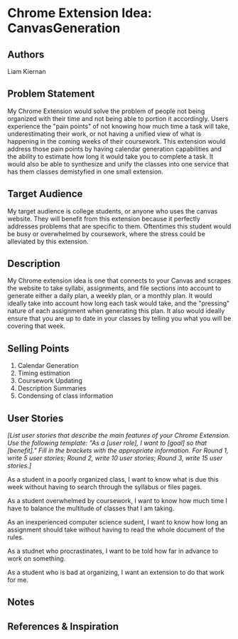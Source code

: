 # Chrome Extension Idea: CanvasGeneration

## Authors

Liam Kiernan

## Problem Statement

My Chrome Extension would solve the problem of people not being organized with their time and not being able to portion it accordingly. Users experience the "pain points" 
of not knowing how much time a task will take, underestimating their work, or not having a unified view of what is happening in the coming weeks of their 
coursework. This extension would address those pain points by having calendar generation capabilities and the ability to estimate how long it would take you to complete a task.
It would also be able to synthesize and unify the classes into one service that has them classes demistyfied in one small extension.

## Target Audience

My target audience is college students, or anyone who uses the canvas website. They will benefit from this extension because it perfectly addresses problems that 
are specific to them. Oftentimes this student would be busy or overwhelmed by coursework, where the stress could be alleviated by this extension.

## Description

My Chrome extension idea is one that connects to your Canvas and scrapes the website to take syllabi, assignments, and file sections into account to 
generate either a daily plan, a weekly plan, or a monthly plan. It would ideally take into account how long each task would take, and the "pressing"
nature of each assignment when generating this plan. It also would ideally ensure that you are up to date in your classes by telling you what you 
will be covering that week.

## Selling Points

1. Calendar Generation
2. Timing estimation
3. Coursework Updating
4. Description Summaries
5. Condensing of class information

## User Stories

_[List user stories that describe the main features of your Chrome Extension. Use the following template: "As a [user role], I want to [goal] so that [benefit]." Fill in the brackets with the appropriate information. For Round 1, write 5 user stories; Round 2, write 10 user stories; Round 3, write 15 user stories.]_

As a student in a poorly organized class, I want to know what is due this week without having to search through the syllabus or files pages.

As a student overwhelmed by coursework, I want to know how much time I have to balance the multitude of classes that I am taking.

As an inexperienced computer science sudent, I want to know how long an assignment should take without having to read the whole document of the rules.

As a studnet who procrastinates, I want to be told how far in advance to work on something. 

As a student who is bad at organizing, I want an extension to do that work for me. 

## Notes


## References & Inspiration


